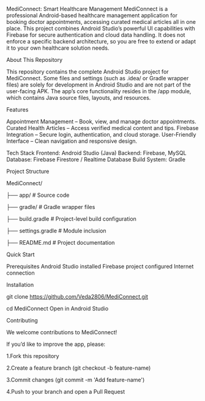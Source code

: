 MediConnect: Smart Healthcare Management
MediConnect is a professional Android-based healthcare management application for booking doctor appointments, accessing curated medical articles  all in one place.
This project combines Android Studio’s powerful UI capabilities with Firebase for secure authentication and cloud data handling. It does not enforce a specific backend architecture, so you are free to extend or adapt it to your own healthcare solution needs.

About This Repository

This repository contains the complete Android Studio project for MediConnect.
Some files and settings (such as .idea/ or Gradle wrapper files) are solely for development in Android Studio and are not part of the user-facing APK.
The app’s core functionality resides in the /app module, which contains Java source files, layouts, and resources.

Features

Appointment Management – Book, view, and manage doctor appointments.
Curated Health Articles – Access verified medical content and tips.
Firebase Integration – Secure login, authentication, and cloud storage.
User-Friendly Interface – Clean navigation and responsive design.

Tech Stack
Frontend: Android Studio (Java)
Backend: Firebase, MySQL
Database: Firebase Firestore / Realtime Database
Build System: Gradle

Project Structure


MediConnect/

├── app/                 # Source code

├── gradle/              # Gradle wrapper files

├── build.gradle         # Project-level build configuration

├── settings.gradle      # Module inclusion

├── README.md            # Project documentation

Quick Start

Prerequisites
Android Studio installed
Firebase project configured
Internet connection


Installation

git clone https://github.com/Veda2806/MediConnect.git

cd MediConnect
Open in Android Studio


Contributing

We welcome contributions to MediConnect!

If you’d like to improve the app, please:

1.Fork this repository

2.Create a feature branch (git checkout -b feature-name)

3.Commit changes (git commit -m 'Add feature-name')

4.Push to your branch and open a Pull Request

